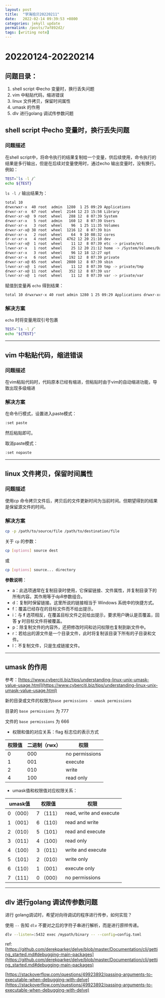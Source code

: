 ```yaml
---
layout: post
title:  "学海拾贝20220211"
date:   2022-02-14 09:39:53 +0800
categories: jekyll update
permalink: /posts/7af892d2/
tags: [writing note]
---
```


# 20220124-20220214

## 问题目录：

1. shell script 中echo 变量时，换行丢失问题
2. vim 中粘贴代码，缩进错误
3. linux 文件拷贝，保留时间属性
4. umask 的作用
5. dlv 进行golang 调试传参数问题

## shell script 中echo 变量时，换行丢失问题

### 问题描述

在shell script中，将命令执行的结果复制给一个变量，供后续使用，命令执行的结果是多行输出，但是在后续对变量使用时，通过echo 输出变量时，没有换行。例如：

```bash
TEST=`ls -l /`
echo ${TEST}
```

`ls -l /` 输出结果为：

```bash
total 10
drwxrwxr-x  40 root  admin  1280  1 25 09:29 Applications
drwxr-xr-x  67 root  wheel  2144 12 23 15:58 Library
drwxr-xr-x@  9 root  wheel   288 12  8 07:39 System
drwxr-xr-x   5 root  admin   160 12  8 07:39 Users
drwxr-xr-x   3 root  wheel    96  1 25 11:35 Volumes
drwxr-xr-x@ 38 root  wheel  1216 12  8 07:39 bin
drwxr-xr-x   2 root  wheel    64  9 10 08:32 cores
dr-xr-xr-x   4 root  wheel  4762 12 20 21:10 dev
lrwxr-xr-x@  1 root  wheel    11 12  8 07:39 etc -> private/etc
lrwxr-xr-x   1 root  wheel    25 12 20 21:12 home -> /System/Volumes/Data/home
drwxr-xr-x   3 root  wheel    96 12 18 12:27 opt
drwxr-xr-x   6 root  wheel   192 12  8 07:39 private
drwxr-xr-x@ 65 root  wheel  2080 12  8 07:39 sbin
lrwxr-xr-x@  1 root  wheel    11 12  8 07:39 tmp -> private/tmp
drwxr-xr-x@ 11 root  wheel   352 12  8 07:39 usr
lrwxr-xr-x@  1 root  wheel    11 12  8 07:39 var -> private/var
```

赋值到变量再 `echo` 得到结果：

```bash
total 10 drwxrwxr-x 40 root admin 1280 1 25 09:29 Applications drwxr-xr-x 67 root wheel 2144 12 23 15:58 Library drwxr-xr-x@ 9 root wheel 288 12 8 07:39 System drwxr-xr-x 5 root admin 160 12 8 07:39 Users drwxr-xr-x 3 root wheel 96 1 25 11:35 Volumes drwxr-xr-x@ 38 root wheel 1216 12 8 07:39 bin drwxr-xr-x 2 root wheel 64 9 10 08:32 cores dr-xr-xr-x 4 root wheel 4762 12 20 21:10 dev lrwxr-xr-x@ 1 root wheel 11 12 8 07:39 etc -> private/etc lrwxr-xr-x 1 root wheel 25 12 20 21:12 home -> /System/Volumes/Data/home drwxr-xr-x 3 root wheel 96 12 18 12:27 opt drwxr-xr-x 6 root wheel 192 12 8 07:39 private drwxr-xr-x@ 65 root wheel 2080 12 8 07:39 sbin lrwxr-xr-x@ 1 root wheel 11 12 8 07:39 tmp -> private/tmp drwxr-xr-x@ 11 root wheel 352 12 8 07:39 usr lrwxr-xr-x@ 1 root wheel 11 12 8 07:39 var -> private/var
```

### 解决方案

`echo` 时将变量用双引号包裹

```bash
TEST=`ls -l /`
echo "${TEST}"
```

---

## vim 中粘贴代码，缩进错误

### 问题描述

在vim粘贴代码时，代码原本已经有缩进，但粘贴时由于vim的自动缩进功能，导致出现多级缩进

### 解决方案

在命令行模式，设置进入paste模式：

```bash
:set paste
```

然后粘贴即可。

取消paste模式：

```bash
:set nopaste
```

---

## linux 文件拷贝，保留时间属性

### 问题描述

使用cp 命令拷贝文件后，拷贝后的文件更新时间为当前时间。但期望得到的结果是保留源文件的时间。

### 解决方案

```bash
cp -p /path/to/source/file /path/to/destination/file
```

关于 `cp` 的参数：

```bash
cp [options] source dest
```

或

```bash
cp [options] source... directory
```

**参数说明**：

- a：此选项通常在复制目录时使用，它保留链接、文件属性，并复制目录下的所有内容。其作用等于dpR参数组合。
- d：复制时保留链接。这里所说的链接相当于 Windows 系统中的快捷方式。
- f：覆盖已经存在的目标文件而不给出提示。
- i：与 **f** 选项相反，在覆盖目标文件之前给出提示，要求用户确认是否覆盖，回答 **y** 时目标文件将被覆盖。
- p：除复制文件的内容外，还把修改时间和访问权限也复制到新文件中。
- r：若给出的源文件是一个目录文件，此时将复制该目录下所有的子目录和文件。
- l：不复制文件，只是生成链接文件。


---

## umask 的作用

参考：[https://www.cyberciti.biz/tips/understanding-linux-unix-umask-value-usage.html](https://www.cyberciti.biz/tips/understanding-linux-unix-umask-value-usage.html)

新的目录或文件的权限为`base permissions - umask permissions`

目录的 `base permissions` 为 777

文件的 `base permissions` 为 666

- 权限和值的对应关系：flag 标志位的表示方式

| 权限值 | 二进制（rwx） | 权限 |
| --- | --- | --- |
| 0 | 000 | no permissions |
| 1 | 001 | execute  |
| 2 | 010 | write  |
| 4 | 100 | read only |
- umask值和权限值对应权限关系：

| umask值 | 权限值 | 权限 |
| --- | --- | --- |
| 0 （000） | 7 （111） | read, write and execute |
| 1 （001） | 6 （110） | read and write |
| 2 （010） | 5 （101） | read and execute |
| 3 （011） | 4 （100） | read only |
| 4 （100） | 3 （011） | write and execute |
| 5 （101） | 2 （010） | write only |
| 6 （110） | 1 （001） | execute only |
| 7 （111） | 0 （000） | no permissions |

---

## dlv 进行golang 调试传参数问题

进行 golang调试时，希望对向待调试的程序进行传参，如何实现？

使用 `--` 告知 `dlv` 不要对之后的字符子串进行解析，而是进行原样传递。

```bash
dlv --listen=:5432 exec /mypath/binary -- --config=config.toml 
```

 ref: [https://github.com/derekparker/delve/blob/master/Documentation/cli/getting_started.md#debugging-main-packages](https://github.com/derekparker/delve/blob/master/Documentation/cli/getting_started.md#debugging-main-packages)

[https://stackoverflow.com/questions/49923892/passing-arguments-to-executable-when-debugging-with-delve](https://stackoverflow.com/questions/49923892/passing-arguments-to-executable-when-debugging-with-delve)
